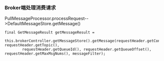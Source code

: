 
### Broker端处理消费请求

PullMessageProcessor.processRequest-->DefaultMessageStore.getMessage()

```
final GetMessageResult getMessageResult =
    this.brokerController.getMessageStore().getMessage(requestHeader.getConsumerGroup(), requestHeader.getTopic(),
        requestHeader.getQueueId(), requestHeader.getQueueOffset(), requestHeader.getMaxMsgNums(), messageFilter);
```

